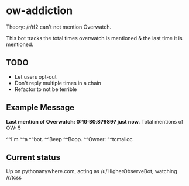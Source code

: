 # ow-addiction

Theory: /r/tf2 can't not mention Overwatch.

This bot tracks the total times overwatch is mentioned & the last time it is mentioned.

## TODO

  - Let users opt-out
  - Don't reply multiple times in a chain
  - Refactor to not be terrible

## Example Message

**Last mention of Overwatch: ~~0:10:30.879897~~ just now.**
Total mentions of OW: 5

^^I'm ^^a ^^bot. ^^Beep ^^Boop. ^^Owner: ^^tcmalloc

## Current status

Up on pythonanywhere.com, acting as /u/HigherObserveBot, watching /r/tcss
